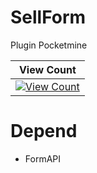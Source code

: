 # SellForm
Plugin Pocketmine



| View Count |
| :---: |
| [![View Count](http://hits.dwyl.io/ZzKino/SellForm.svg)](http://hits.dwyl.io/ZzKino/SellForm.svg) |

# Depend
 + FormAPI
